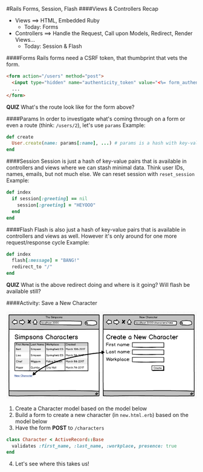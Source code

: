 #Rails Forms, Session, Flash
####Views & Controllers Recap
- Views ==> HTML, Embedded Ruby
  - Today: Forms
- Controllers ==> Handle the Request, Call upon Models, Redirect, Render Views...
  - Today: Session & Flash

####Forms
Rails forms need a CSRF token, that thumbprint that vets the form.
```html
<form action="/users" method="post">
  <input type="hidden" name="authenticity_token" value="<%= form_authenticity_token %>">
  ...
</form>
```
<b>QUIZ</b> What's the route look like for the form above?

####Params
In order to investigate what's coming through on a form or even a route (think: `/users/2`), let's use `params`
Example:
```ruby
def create
  User.create(name: params[:name], ...) # params is a hash with key-value pairs
end
```
####Session
Session is just a hash of key-value pairs that is available in controllers and views where we can stash minimal data.  Think user IDs, names, emails, but not much else.  We can reset session with `reset_session`
Example:
```ruby
def index
  if session[:greeting] == nil
    session[:greeting] = "HEYOOO"
  end
end
```
####Flash
Flash is also just a hash of key-value pairs that is available in controllers and views as well.  However it's only around for one more request/response cycle
Example:
```ruby
def index
  flash[:message] = "BANG!"
  redirect_to "/"
end
```
<b>QUIZ</b> What is the above redirect doing and where is it going?  Will flash be available still?

####Activity: Save a New Character

![The Simpsons](SimpsonsAppDay1.png)

1. Create a Character model based on the model below
2. Build a form to create a new character (in `new.html.erb`) based on the model below
3. Have the form <b>POST</b> to `/characters`
```ruby
class Character < ActiveRecord::Base
  validates :first_name, :last_name, :workplace, presence: true
end
```
4. Let's see where this takes us!
